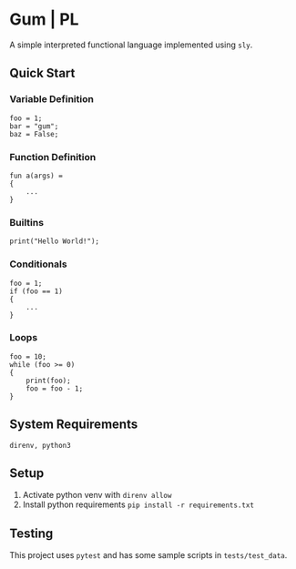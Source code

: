 # Gum | PL
A simple interpreted functional language implemented using `sly`.

## Quick Start
### Variable Definition
```
foo = 1;
bar = "gum";
baz = False;
```
### Function Definition
```
fun a(args) =
{
    ...
}
```
### Builtins
```
print("Hello World!");
```
### Conditionals
```
foo = 1;
if (foo == 1) 
{
    ...
}
```
### Loops
```
foo = 10;
while (foo >= 0) 
{
    print(foo);
    foo = foo - 1;
}
```

## System Requirements
```direnv, python3```

## Setup
1. Activate python venv with `direnv allow` 
2. Install python requirements `pip install -r requirements.txt` 

## Testing
This project uses `pytest` and has some sample scripts in `tests/test_data`.

